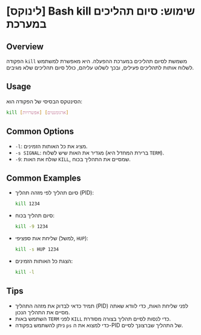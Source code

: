 # [לינוקס] Bash kill שימוש: סיום תהליכים במערכת

## Overview
הפקודה `kill` משמשת לסיום תהליכים במערכת ההפעלה. היא מאפשרת למשתמש לשלוח אותות לתהליכים פעילים, ובכך לשלוט עליהם, כולל סיום תהליכים שלא מגיבים.

## Usage
הסינטקס הבסיסי של הפקודה הוא:

```bash
kill [אפשרויות] [ארגומנטים]
```

## Common Options
- `-l`: מציג את כל האותות הזמינים.
- `-s SIGNAL`: מגדיר את האות שיש לשלוח (ברירת המחדל היא `TERM`).
- `-9`: שולח את האות `KILL`, שמסיים את התהליך בכוח.

## Common Examples
- סיום תהליך לפי מזהה תהליך (PID):
  ```bash
  kill 1234
  ```

- סיום תהליך בכוח:
  ```bash
  kill -9 1234
  ```

- שליחת אות ספציפי (למשל, `HUP`):
  ```bash
  kill -s HUP 1234
  ```

- הצגת כל האותות הזמינים:
  ```bash
  kill -l
  ```

## Tips
- תמיד כדאי לבדוק את מזהה התהליך (PID) לפני שליחת האות, כדי לוודא שאתה מסיים את התהליך הנכון.
- השתמש באות `TERM` לפני `KILL` כדי לנסות לסיים תהליך בצורה מסודרת.
- ניתן להשתמש בפקודה `ps` כדי למצוא את ה-PID של התהליך שברצונך לסיים.